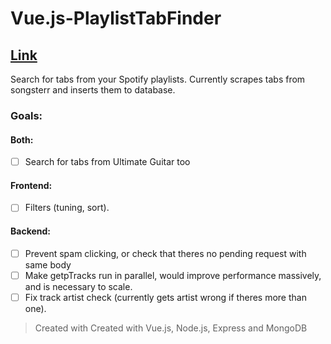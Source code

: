 # Vue.js-PlaylistTabFinder

## [Link](https://playlisttabfinder.now.sh/)

Search for tabs from your Spotify playlists. Currently scrapes tabs from songsterr and inserts them to database.

### Goals:
#### Both:
- [ ] Search for tabs from Ultimate Guitar too
#### Frontend:
- [ ] Filters (tuning, sort).
#### Backend:
- [ ] Prevent spam clicking, or check that theres no pending request with same body
- [ ] Make getpTracks run in parallel, would improve performance massively, and is necessary to scale.
- [ ] Fix track artist check (currently gets artist wrong if theres more than one).

> Created with Created with Vue.js, Node.js, Express and MongoDB
